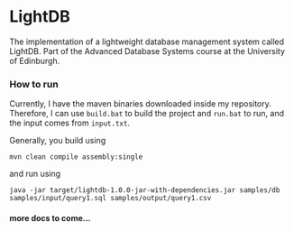 # LightDB

The implementation of a lightweight database management system called LightDB. Part of the Advanced Database Systems course at the University of Edinburgh.

### How to run
Currently, I have the maven binaries downloaded inside my repository. Therefore, I can use `build.bat` to build the project and `run.bat` to run, and the input comes from `input.txt`.

Generally, you build using
```
mvn clean compile assembly:single
```
and run using
```
java -jar target/lightdb-1.0.0-jar-with-dependencies.jar samples/db samples/input/query1.sql samples/output/query1.csv
```

#### more docs to come...